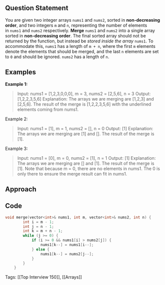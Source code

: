 ## Question Statement

You are given two integer arrays `nums1` and `nums2`, sorted in **non-decreasing order**, and two integers `m` and `n`, representing the number of elements in `nums1` and `nums2` respectively.
**Merge** `nums1` and `nums2` into a single array sorted in **non-decreasing order**.
The final sorted array should not be returned by the function, but instead be _stored inside the array_ `nums1`. To accommodate this, `nums1` has a length of `m + n`, where the first `m` elements denote the elements that should be merged, and the last `n` elements are set to `0` and should be ignored. `nums2` has a length of `n`.

## Examples

**Example 1:**
>Input: nums1 = [1,2,3,0,0,0], m = 3, nums2 = [2,5,6], n = 3
>Output: [1,2,2,3,5,6]
>Explanation: The arrays we are merging are [1,2,3] and [2,5,6]. The result of the merge is [1,2,2,3,5,6] with the underlined elements coming from nums1.

Example 2:
>Input: nums1 = [1], m = 1, nums2 = [], n = 0
>Output: [1]
>Explanation: The arrays we are merging are [1] and []. The result of the merge is [1].

Example 3:
>Input: nums1 = [0], m = 0, nums2 = [1], n = 1
>Output: [1]
>Explanation: The arrays we are merging are [] and [1]. The result of the merge is [1].
>Note that because m = 0, there are no elements in nums1. The 0 is only there to ensure the merge result can fit in nums1.

## Approach

## Code
```cpp
void merge(vector<int>& nums1, int m, vector<int>& nums2, int n) {
        int i = m - 1;
        int j = n - 1;
        int k = m + n - 1;
        while (j >= 0) {
            if (i >= 0 && nums1[i] > nums2[j]) {
                nums1[k--] = nums1[i--];
            } else {
                nums1[k--] = nums2[j--];
            }
        }
    }
```
Tags: [[Top Interview 150]], [[Arrays]]